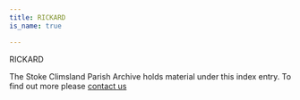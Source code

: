 ```yaml
---
title: RICKARD
is_name: true

---
```


RICKARD


The Stoke Climsland Parish Archive holds material under this index entry. To find out more please [contact us](/contact/)
